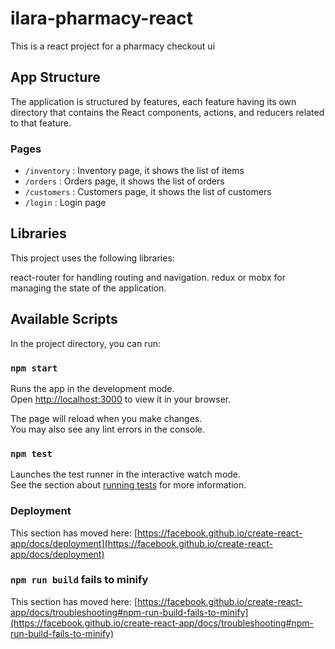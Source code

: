 # ilara-pharmacy-react

This is a react project for a pharmacy checkout ui

## App Structure

The application is structured by features, each feature having its own directory that contains the React components, actions, and reducers related to that feature.

### Pages
- `/inventory` : Inventory page, it shows the list of items
- `/orders` : Orders page, it shows the list of orders
- `/customers` : Customers page, it shows the list of customers
- `/login` : Login page


## Libraries
This project uses the following libraries:

react-router for handling routing and navigation.
redux or mobx for managing the state of the application.

## Available Scripts

In the project directory, you can run:

### `npm start`

Runs the app in the development mode.\
Open [http://localhost:3000](http://localhost:3000) to view it in your browser.

The page will reload when you make changes.\
You may also see any lint errors in the console.

### `npm test`

Launches the test runner in the interactive watch mode.\
See the section about [running tests](https://facebook.github.io/create-react-app/docs/running-tests) for more information.


### Deployment

This section has moved here: [https://facebook.github.io/create-react-app/docs/deployment](https://facebook.github.io/create-react-app/docs/deployment)

### `npm run build` fails to minify

This section has moved here: [https://facebook.github.io/create-react-app/docs/troubleshooting#npm-run-build-fails-to-minify](https://facebook.github.io/create-react-app/docs/troubleshooting#npm-run-build-fails-to-minify)
